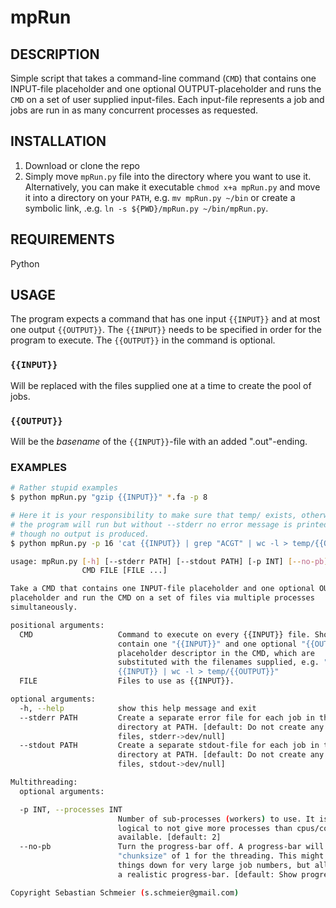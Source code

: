 # mpRun

## DESCRIPTION
Simple script that takes a command-line command (`CMD`) that contains one INPUT-file placeholder and one optional OUTPUT-placeholder and runs the `CMD` on a set of user supplied input-files. Each input-file represents a job and  jobs are run in as many concurrent processes as requested.

## INSTALLATION
1. Download or clone the repo
2. Simply move `mpRun.py` file into the directory where you want to use
   it. Alternatively,  you can make it executable `chmod x+a mpRun.py` and move
   it into a directory on your `PATH`, e.g. `mv mpRun.py ~/bin` or create a
   symbolic link, .e.g. `ln -s ${PWD}/mpRun.py ~/bin/mpRun.py`.

## REQUIREMENTS
Python

## USAGE
The program expects a command that has one input `{{INPUT}}` and at most one output `{{OUTPUT}}`. The `{{INPUT}}` needs to be specified in order for the program to execute. The `{{OUTPUT}}` in the command is optional.

### `{{INPUT}}`
Will be replaced with the files supplied one at a time to create the pool of jobs.

### `{{OUTPUT}}`
Will be the *basename* of the `{{INPUT}}`-file with an added ".out"-ending.

### EXAMPLES

```bash
# Rather stupid examples
$ python mpRun.py "gzip {{INPUT}}" *.fa -p 8

# Here it is your responsibility to make sure that temp/ exists, otherwise
# the program will run but without --stderr no error message is printed, even
# though no output is produced.
$ python mpRun.py -p 16 'cat {{INPUT}} | grep "ACGT" | wc -l > temp/{{OUTPUT}}' *.txt
```

```bash
usage: mpRun.py [-h] [--stderr PATH] [--stdout PATH] [-p INT] [--no-pb]
                CMD FILE [FILE ...]

Take a CMD that contains one INPUT-file placeholder and one optional OUTPUT-
placeholder and run the CMD on a set of files via multiple processes
simultaneously.

positional arguments:
  CMD                   Command to execute on every {{INPUT}} file. Should
                        contain one "{{INPUT}}" and one optional "{{OUTPUT}}"
                        placeholder descriptor in the CMD, which are
                        substituted with the filenames supplied, e.g. "cat
                        {{INPUT}} | wc -l > temp/{{OUTPUT}}"
  FILE                  Files to use as {{INPUT}}.

optional arguments:
  -h, --help            show this help message and exit
  --stderr PATH         Create a separate error file for each job in the
                        directory at PATH. [default: Do not create any error-
                        files, stderr->dev/null]
  --stdout PATH         Create a separate stdout-file for each job in the
                        directory at PATH. [default: Do not create any stdout-
                        files, stdout->dev/null]

Multithreading:
  optional arguments:

  -p INT, --processes INT
                        Number of sub-processes (workers) to use. It is only
                        logical to not give more processes than cpus/cores are
                        available. [default: 2]
  --no-pb               Turn the progress-bar off. A progress-bar will force a
                        "chunksize" of 1 for the threading. This might slow
                        things down for very large job numbers, but allows for
                        a realistic progress-bar. [default: Show progress-bar]

Copyright Sebastian Schmeier (s.schmeier@gmail.com)
